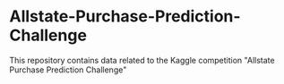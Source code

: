 # Allstate-Purchase-Prediction-Challenge
This repository contains data related to the Kaggle competition "Allstate Purchase Prediction Challenge"
